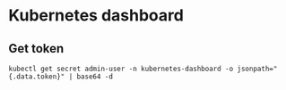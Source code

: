 # Kubernetes dashboard

## Get token
```
kubectl get secret admin-user -n kubernetes-dashboard -o jsonpath="{.data.token}" | base64 -d 
```